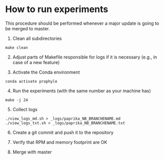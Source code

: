 # How to run experiments

This procedure should be performed whenever a major
update is going to be merged to master.

1. Clean all subdirectories
   
  ```
  make clean
  ```

2. Adjust parts of Makefile responsible for logs if it is necessary (e.g., in case of a new feature)

3. Activate the Conda environment

  ```
  conda activate prophyle
  ```
  
4. Run the experiments (with the same number as your machine has)

  ```
  make -j 24
  ```

5. Collect logs
  ```
  ./view_logs_md.sh > _logs/paprika_NB_BRANCHENAME.md
  ./view_logs_txt.sh > _logs/paprika_NB_BRANCHENAME.txt
  ```

6. Create a git commit and push it to the repository

7. Verify that RPM and memory footprint are OK

8. Merge with master
